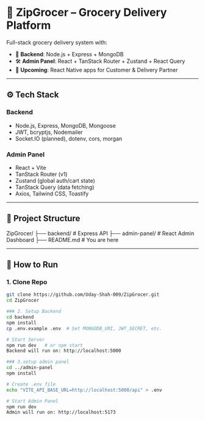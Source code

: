 # 🛒 ZipGrocer – Grocery Delivery Platform

Full-stack grocery delivery system with:

- 🧠 **Backend**: Node.js + Express + MongoDB
- 🛠️ **Admin Panel**: React + TanStack Router + Zustand + React Query
- 📱 **Upcoming**: React Native apps for Customer & Delivery Partner

---

## ⚙️ Tech Stack

### Backend
- Node.js, Express, MongoDB, Mongoose
- JWT, bcryptjs, Nodemailer
- Socket.IO (planned), dotenv, cors, morgan

### Admin Panel
- React + Vite
- TanStack Router (v1)
- Zustand (global auth/cart state)
- TanStack Query (data fetching)
- Axios, Tailwind CSS, Toastify

---

## 📁 Project Structure

ZipGrocer/
├── backend/ # Express API
├── admin-panel/ # React Admin Dashboard
├── README.md # You are here


---

## 🚀 How to Run

### 1. Clone Repo

```bash
git clone https://github.com/Uday-Shah-009/ZipGrocer.git
cd ZipGrocer

### 2. Setup Backend
cd backend
npm install
cp .env.example .env  # Set MONGODB_URI, JWT_SECRET, etc.

# Start Server
npm run dev   # or npm start
Backend will run on: http://localhost:5000

### 3.setup admin panel
cd ../admin-panel
npm install

# Create .env file
echo "VITE_API_BASE_URL=http://localhost:5000/api" > .env

# Start Admin Panel
npm run dev
Admin will run on: http://localhost:5173
```

